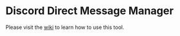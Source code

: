 # Discord Direct Message Manager

Please visit the [wiki](https://github.com/meltyli/discord-dm-manager/wiki) to learn how to use this tool.

